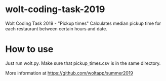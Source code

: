 # wolt-coding-task-2019
Wolt Coding Task 2019 - "Pickup times"
Calculates median pickup time for each restaurant between certain hours and date.

# How to use
Just run wolt.py. Make sure that pickup_times.csv is in the same directory.

More information at https://github.com/woltapp/summer2019
